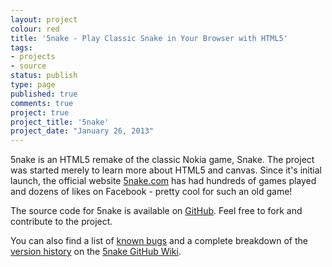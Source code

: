 ```yaml
---
layout: project
colour: red
title: '5nake - Play Classic Snake in Your Browser with HTML5'
tags:
- projects
- source
status: publish
type: page
published: true
comments: true
project: true
project_title: '5nake'
project_date: "January 26, 2013"
---
```

5nake is an HTML5 remake of the classic Nokia game, Snake. The project was started merely to learn more about HTML5 and canvas. Since it's initial launch, the official website [5nake.com](http://5nake.com) has had hundreds of games played and dozens of likes on Facebook - pretty cool for such an old game!

The source code for 5nake is available on [GitHub](https://github.com/ChrisMorrisOrg/5nake). Feel free to fork and contribute to the project.

You can also find a list of [known bugs](https://github.com/ChrisMorrisOrg/5nake/wiki/Known-Bugs) and a complete breakdown of the [version history](https://github.com/ChrisMorrisOrg/5nake/wiki/Version-History) on the [5nake GitHub Wiki](https://github.com/ChrisMorrisOrg/5nake/wiki).
